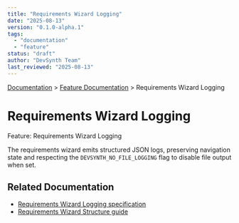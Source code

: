 ```yaml
---
title: "Requirements Wizard Logging"
date: "2025-08-13"
version: "0.1.0-alpha.1"
tags:
  - "documentation"
  - "feature"
status: "draft"
author: "DevSynth Team"
last_reviewed: "2025-08-13"
---
```

<div class="breadcrumbs">
<a href="../index.md">Documentation</a> &gt; <a href="index.md">Feature Documentation</a> &gt; Requirements Wizard Logging
</div>

# Requirements Wizard Logging

Feature: Requirements Wizard Logging

The requirements wizard emits structured JSON logs, preserving navigation state and respecting the `DEVSYNTH_NO_FILE_LOGGING` flag to disable file output when set.

## Related Documentation

- [Requirements Wizard Logging specification](../specifications/requirements_wizard_logging.md)
- [Requirements Wizard Structure guide](../developer_guides/requirements_wizard_structure.md)
